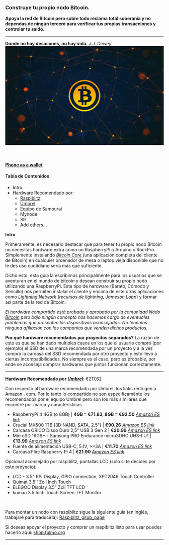 ### Construye tu propio nodo Bitcoin.

**Apoya la red de Bitcoin pero sobre todo reclama total soberanía y no dependas de ningún tercero para verificar tus propias transacciones y controlar tu saldo.**
___

**Donde no hay desiciones, no hay vida.**
*J.J. Dewey*
<img src="link/../images/nodos.jpeg"> 

<br />

#### [Phone as a wallet](phonewallet.md)
#### Tabla de Contenidos
- Intro
- Hardware Recomendado por:
    - [Raspiblitz](raspiblitz/README.md)
    - [Umbrel](#umbrel)
    - Equipo de Samourai 
    - Mynode
    - S9
    - Add others...

<a name="intro"></a> **Intro**

Primeramente, es necesario destacar que para tener tu propio nodo Bitcoin no necesitas hardware extra como un RaspberryPi o Arduino o RockPro. Simplemente instalando [*Bitcoin Core*](https://bitcoin.org/en/download) (una aplicación completa del cliente de Bitcoin) en cualquier ordenador de mesa o laptop vieja disponible que no le des uso cuotidiano sería más que suficiente.

Dicho esto, esta guía la escribimos principalmente para los usuarios que se aventuran en el mundo de bitcoin y desean construir su propio nodo utilizando una RaspberryPi. Este tipo de hardware (Barato, Cómodo y Sencillo) nos permiten instalar el cliente y encima de este otras aplicaciones como [*Lightning Network*](https://www.lopp.net/lightning-information.html) (*recursos de lightning, Jameson Lopp*) y formar así parte de la red de Bitcoin.

*El hardware compartido está probado y aprobado por la comunidad [*Nodo Bitcoin*](https://t.me/NodoBitcoin) pero bajo ningún concepto nos hacemos cargo de eventuales problemas que presenten los dispositivos aconsejados. No tenemos ninguna afiliacion con las companias que venden dichos productos.*

**Por qué hardware recomendados por proyectos separados?**
La razón de esto es que se han dado multiples casos en los que el usuario compró (por ejemplo) el SSD de una marca recomendada por un proyecto y a la vez compró la carcasa del SSD recomendada por otro proyecto y esto llevó a ciertas incompatibilidades. No siempre es el caso, pero es probable, por ende se aconseja comprar hardwares que juntos funcionan correctamente.
___


**Hardware Recomendado por [*Umbrel*](https://getumbrel.com/#start):** €217,62

Con respecto al hardware recomendado por Umbrel, los links redirigen a Amazon . com. Por lo tanto lo compartido no son especificaménte los recomendados por el equipo Umbrel pero son los más similares que encontré por marca y características. 

- RaspberryPi 4 4GB (o 8GB) | **4GB = €71.83, 8GB = €92.50** [*Amazon ES link*](https://www.amazon.es/dp/B07TC2BK1X) 
- Crucial MX500 1TB (3D NAND, SATA, 2.5") | **€90.26** [*Amazon ES link*](https://www.amazon.es/dp/B077SF8KMG)
- Carcasa ORICO Disco Duro 2,5" USB 3 Gen 2 | **€20.99** [*Amazon ES link*](https://www.amazon.es/ORICO-Carcasa-Disco-Externo-Sopporta/dp/B07NYC6LKB)
- MicroSD 16GB+ - Samsung PRO Endurance microSDHC UHS-I U1 | **€13.99** [*Amazon ES link*](https://www.amazon.es/dp/B07CY3QSST)
- Fuente de alimentación USB-C, 5.1V, >=3A | **€11.70** [*Amazon ES link*](https://www.amazon.es/dp/B07TZ89BT7)
- Carcasa Flirc Raspberry Pi 4 | **€21.90** [*Amazon ES link*](https://www.amazon.es/Flirc-Raspberry-Pi-4-Case/dp/B07WG4DW52)

Opcional aconsejado por raspiblitz, pantallas LCD (solo si te decides por este proyecto):
- LCD - 3.5" RPi Display, GPIO connection, XPT2046 Touch Controller
- Quimat 3,5'' Zoll Inch Touch
- ELEGOO Display 3.5" Zoll TFT LCD
- kuman 3.5 Inch Touch Screen TFT Monitor

<br />

Para montar un nodo con raspiblitz sigue la siguiente guía (en inglés, trabajaré para traducirla): [Raspiblitz_gitub_page](https://github.com/rootzoll/raspiblitz#assemble-your-raspiblitz)

Si deseas apoyar el proyecto y comprar un raspiblitz listo para usar puedes hacerlo aquí: [shop.fulmo.org](https://shop.fulmo.org/product-category/raspiblitz/) 
___
